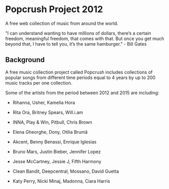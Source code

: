 # Popcrush Project 2012

A free web collection of music from around the world.

"I can understand wanting to have millions of dollars, there’s a certain freedom, meaningful freedom, that comes with that. But once you get much beyond that, I have to tell you, it’s the same hamburger." - Bill Gates

## Background

A free music collection project called Popcrush includes collections of popular songs from different time periods equal to 4 years by up to 200 music tracks per one collection.

Some of the artists from the period between 2012 and 2015 are including:

* Rihanna, Usher, Kamelia Hora

* Rita Ora, Britney Spears, Will.i.am

* INNA, Play & Win, Pitbull, Chris Brown

* Elena Gheorghe, Dony, Otilia Brumă

* Akcent, Benny Benassi, Enrique Iglesias

* Bruno Mars, Justin Bieber, Jennifer Lopez

* Jesse McCartney, Jessie J, Fifth Harmony

* Clean Bandit, Deepcentral, Mossano, David Guetta

* Katy Perry, Nicki Minaj, Madonna, Ciara Harris
